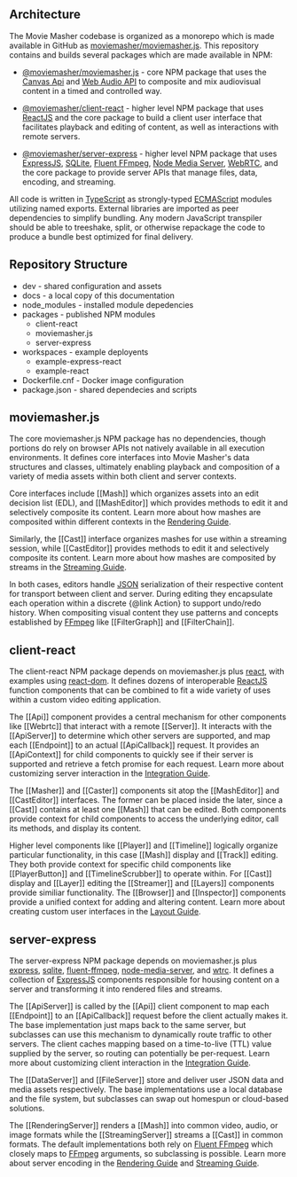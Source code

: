 ## Architecture

The Movie Masher codebase is organized as a monorepo which is made available
in GitHub as [moviemasher/moviemasher.js](https://github.com/moviemasher/moviemasher.js).
This repository contains and builds several packages which are made available
in NPM:

- [@moviemasher/moviemasher.js](https://www.npmjs.com/package/@moviemasher/moviemasher.js) - core
  NPM package that uses the [Canvas Api](https://developer.mozilla.org/en-US/docs/Web/API/Canvas_API)
  and [Web Audio API](https://developer.mozilla.org/en-US/docs/Web/API/Web_Audio_API)
  to composite and mix audiovisual content in a timed and controlled way.

- [@moviemasher/client-react](https://www.npmjs.com/package/@moviemasher/client-react) - higher
  level NPM package that uses
  [ReactJS](https://reactjs.org)
  and the core package to build a client user interface that facilitates playback and
  editing of content, as well as interactions with remote servers.

- [@moviemasher/server-express](https://www.npmjs.com/package/@moviemasher/server-express) - higher
  level NPM package that uses
  [ExpressJS](https://expressjs.com),
  [SQLite](https://www.sqlite.org/index.html),
  [Fluent FFmpeg](https://github.com/fluent-ffmpeg/node-fluent-ffmpeg),
  [Node Media Server](https://github.com/illuspas/Node-Media-Server),
  [WebRTC](https://github.com/node-webrtc/node-webrtc),
  and the core package to provide server APIs that manage files, data, encoding, and streaming.

All code is written in [TypeScript](https://www.typescriptlang.org) as strongly-typed
[ECMAScript](https://nodejs.org/api/esm.html) modules utilizing named exports. External
libraries are imported as peer dependencies to simplify bundling.
Any modern JavaScript transpiler should be able to treeshake, split, or otherwise repackage
the code to produce a bundle best optimized for final delivery.

## Repository Structure

- dev - shared configuration and assets
- docs - a local copy of this documentation
- node_modules - installed module depedencies
- packages - published NPM modules
  - client-react
  - moviemasher.js
  - server-express
- workspaces - example deployents
  - example-express-react
  - example-react
- Dockerfile.cnf - Docker image configuration
- package.json - shared dependecies and scripts

## moviemasher.js

The core moviemasher.js NPM package has no dependencies, though portions do rely on
browser APIs not natively available in all execution environments. It defines core
interfaces into Movie Masher's data structures and classes, ultimately enabling playback and
composition of a variety of media assets within both client and server contexts.

Core interfaces include [[Mash]] which organizes assets into an edit decision
list (EDL), and [[MashEditor]] which provides methods to edit it and selectively composite its content.
Learn more about how mashes are composited within different contexts
in the [Rendering Guide](rendering.html).

Similarly, the [[Cast]] interface organizes mashes for use within a streaming session,
while [[CastEditor]] provides methods to edit it and selectively composite its content.
Learn more about how mashes are composited by streams
in the [Streaming Guide](streaming.html).

In both cases, editors handle [JSON](https://www.json.org) serialization of their respective
content for transport between client and server. During editing they encapsulate each
operation within a discrete {@link Action} to support undo/redo history.
When compositing visual content they use patterns and concepts established by
[FFmpeg](https://www.ffmpeg.org) like [[FilterGraph]] and [[FilterChain]].

## client-react

The client-react NPM package depends on moviemasher.js plus
[react](https://www.npmjs.com/package/react), with examples using
[react-dom](https://www.npmjs.com/package/react-dom).
It defines dozens of interoperable
[ReactJS](https://reactjs.org) function components that can be
combined to fit a wide variety of uses within a custom video editing application.

The [[Api]] component provides a central mechanism for other components like [[Webrtc]]
that interact with a remote [[Server]]. It interacts with the [[ApiServer]] to determine
which other servers are supported, and map each [[Endpoint]] to an actual [[ApiCallback]]
request. It provides an [[ApiContext]] for child components to quickly see if their server
is supported and retrieve a fetch promise for each request.
Learn more about customizing server interaction in the [Integration Guide](integration.html).

The [[Masher]] and [[Caster]] components sit atop the
[[MashEditor]] and [[CastEditor]] interfaces. The former can be placed inside the later,
since a [[Cast]] contains at least one [[Mash]] that can be edited. Both components
provide context for child components to access the underlying editor,
call its methods, and display its content.

Higher level components like [[Player]] and [[Timeline]] logically organize particular
functionality, in this case [[Mash]] display and [[Track]] editing. They both provide
context for specific child components like
[[PlayerButton]] and [[TimelineScrubber]] to operate within.
For [[Cast]] display and [[Layer]] editing the
[[Streamer]] and [[Layers]] components provide similiar functionality.
The [[Browser]] and [[Inspector]] components provide a unified context for adding and
altering content.
Learn more about creating custom user interfaces in the [Layout Guide](layout.html).

## server-express

The server-express NPM package depends on moviemasher.js plus
[express](https://www.npmjs.com/package/express),
[sqlite](https://www.npmjs.com/package/sqlite),
[fluent-ffmpeg](https://www.npmjs.com/package/fluent-ffmpeg),
[node-media-server](https://www.npmjs.com/package/node-media-server),
and
[wtrc](https://www.npmjs.com/package/wrtc). It defines a collection of
[ExpressJS](https://expressjs.com) components responsible for housing content on a server
and transforming it into rendered files and streams.

The [[ApiServer]] is called by the [[Api]] client component to map each
[[Endpoint]] to an [[ApiCallback]] request before the client actually makes it.
The base implementation just maps back to the same server, but subclasses can use this
mechanism to dynamically route traffic to other servers. The client caches mapping based
on a time-to-live (TTL) value supplied by the server, so routing can potentially be
per-request.
Learn more about customizing client interaction in the [Integration Guide](integration.html).

The [[DataServer]] and [[FileServer]] store and deliver user JSON data and media assets
respectively. The base implementations use a local database and the file system, but
subclasses can swap out homespun or cloud-based solutions.

The [[RenderingServer]] renders a [[Mash]] into common video, audio, or image formats
while the [[StreamingServer]] streams a [[Cast]] in common formats.
The default implementations both rely on
[Fluent FFmpeg](https://github.com/fluent-ffmpeg/node-fluent-ffmpeg) which closely maps
to [FFmpeg](https://www.ffmpeg.org) arguments, so subclassing is possible.
Learn more about server encoding in the
[Rendering Guide](rendering.html) and
[Streaming Guide](streaming.html).
